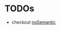 # TODOs
* checkout [ngSemantic](https://github.com/vladotesanovic/ngSemantic#angular-cli-configuration--webpack-)